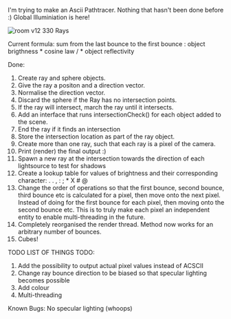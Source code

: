 I'm trying to make an Ascii Pathtracer. Nothing that hasn't been done before :)
Global Illuminiation is here!

![room v12 330 Rays](https://github.com/Fullyverified/ASCII_PathTracer/assets/138776324/03ef3728-516a-456f-b467-85f879029c48)

Current formula: sum from the last bounce to the first bounce :
object brigthness * cosine law / * object reflectivity

Done:
1. Create ray and sphere objects.
2. Give the ray a positon and a direction vector.
3. Normalise the direction vector.
4. Discard the sphere if the Ray has no intersection points.
5. If the ray will intersect, march the ray until it intersects.
6. Add an interface that runs intersectionCheck() for each object added to the scene.
7. End the ray if it finds an intersection
8. Store the intersection location as part of the ray object.
9. Create more than one ray, such that each ray is a pixel of the camera.
10. Print (render) the final output :)
11. Spawn a new ray at the intersection towards the direction of each lightsource to test for shadows
12. Create a lookup table for values of brightness and their corresponding character: . . , : ; * X # @
13. Change the order of operations so that the first bounce, second bounce, third bounce etc is calculated for a pixel, then move onto the next pixel.
    Instead of doing for the first bounce for each pixel, then moving onto the second bounce etc.
    This is to truly make each pixel an independent entity to enable multi-threading in the future.
14. Completely reorganised the render thread. Method now works for an arbitrary number of bounces.
15. Cubes!

TODO LIST OF THINGS TODO:
1. Add the possibility to output actual pixel values instead of ACSCII
2. Change ray bounce direction to be biased so that specular lighting becomes possible
3. Add colour
4. Multi-threading

Known Bugs:
No specular lighting (whoops)
